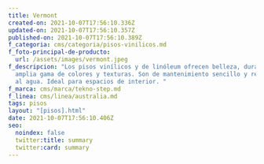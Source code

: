 ```yaml
---
title: Vermont
created-on: 2021-10-07T17:56:10.336Z
updated-on: 2021-10-07T17:56:10.357Z
published-on: 2021-10-07T17:56:10.389Z
f_categoria: cms/categoria/pisos-vinilicos.md
f_foto-principal-de-producto:
  url: /assets/images/vermont.jpeg
f_descripcion: "Los pisos vinílicos y de linóleum ofrecen belleza, durabilidad y
  amplia gama de colores y texturas. Son de mantenimiento sencillo y resistentes
  al agua. Ideal para espacios de interior. "
f_marca: cms/marca/tekno-step.md
f_linea: cms/linea/australia.md
tags: pisos
layout: "[pisos].html"
date: 2021-10-07T17:56:10.406Z
seo:
  noindex: false
  twitter:title: summary
  twitter:card: summary
---
```

